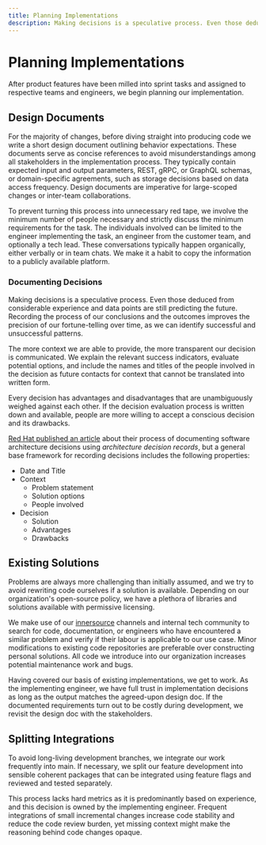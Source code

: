 ```yaml
---
title: Planning Implementations
description: Making decisions is a speculative process. Even those deduced from considerable experience and data points are still predicting the future. If the decisions are documented, people are more willing to accept a conscious decision and its drawbacks.
---
```


# Planning Implementations

After product features have been milled into sprint tasks and assigned to respective teams and engineers, we begin planning our implementation.

## Design Documents

For the majority of changes, before diving straight into producing code we write a short design document outlining behavior expectations. These documents serve as concise references to avoid misunderstandings among all stakeholders in the implementation process. They typically contain expected input and output parameters, REST, gRPC, or GraphQL schemas, or domain-specific agreements, such as storage decisions based on data access frequency. Design documents are imperative for large-scoped changes or inter-team collaborations.

To prevent turning this process into unnecessary red tape, we involve the minimum number of people necessary and strictly discuss the minimum requirements for the task. The individuals involved can be limited to the engineer implementing the task, an engineer from the customer team, and optionally a tech lead. These conversations typically happen organically, either verbally or in team chats. We make it a habit to copy the information to a publicly available platform.

### Documenting Decisions

Making decisions is a speculative process. Even those deduced from considerable experience and data points are still predicting the future. Recording the process of our conclusions and the outcomes improves the precision of our fortune-telling over time, as we can identify successful and unsuccessful patterns.

The more context we are able to provide, the more transparent our decision is communicated. We explain the relevant success indicators, evaluate potential options, and include the names and titles of the people involved in the decision as future contacts for context that cannot be translated into written form.

Every decision has advantages and disadvantages that are unambiguously weighed against each other. If the decision evaluation process is written down and available, people are more willing to accept a conscious decision and its drawbacks.

[Red Hat published an article](https://www.redhat.com/architect/architecture-decision-records) about their process of documenting software architecture decisions using *architecture decision records*, but a general base framework for recording decisions includes the following properties:

- Date and Title
- Context
    - Problem statement
    - Solution options
    - People involved
- Decision
    - Solution
    - Advantages
    - Drawbacks

## Existing Solutions

Problems are always more challenging than initially assumed, and we try to avoid rewriting code ourselves if a solution is available. Depending on our organization's open-source policy, we have a plethora of libraries and solutions available with permissive licensing.

We make use of our [innersource](../anatomy-of-a-software-company/innersourcing.md) channels and internal tech community to search for code, documentation, or engineers who have encountered a similar problem and verify if their labour is applicable to our use case. Minor modifications to existing code repositories are preferable over constructing personal solutions. All code we introduce into our organization increases potential maintenance work and bugs.

Having covered our basis of existing implementations, we get to work. As the implementing engineer, we have full trust in implementation decisions as long as the output matches the agreed-upon design doc. If the documented requirements turn out to be costly during development, we revisit the design doc with the stakeholders.

## Splitting Integrations

To avoid long-living development branches, we integrate our work frequently into main. If necessary, we split our feature development into sensible coherent packages that can be integrated using feature flags and reviewed and tested separately.

This process lacks hard metrics as it is predominantly based on experience, and this decision is owned by the implementing engineer. Frequent integrations of small incremental changes increase code stability and reduce the code review burden, yet missing context might make the reasoning behind code changes opaque.
